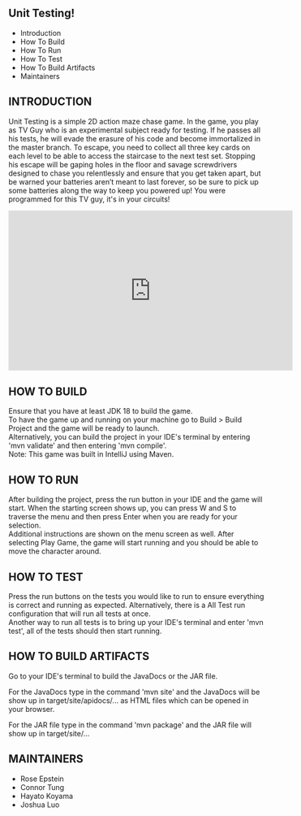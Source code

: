 Unit Testing!
---------------------

 * Introduction
 * How To Build
 * How To Run
 * How To Test
 * How To Build Artifacts
 * Maintainers


INTRODUCTION
------------

Unit Testing is a simple 2D action maze chase game. In the game, you play as TV Guy who is an experimental subject ready for testing. If he passes all his tests, he will evade the erasure of his code and become immortalized in the master branch. To escape, you need to collect all three key cards on each level to be able to access the staircase to the next test set. Stopping his escape will be gaping holes in the floor and savage screwdrivers designed to chase you relentlessly and ensure that you get taken apart, but be warned your batteries aren’t meant to last forever, so be sure to pick up some batteries along the way to keep you powered up! You were programmed for this TV guy, it's in your circuits! 

<iframe width="560" height="315" src="https://www.youtube.com/embed/fdy485CQceE" title="YouTube video player" frameborder="0" allow="accelerometer; autoplay; clipboard-write; encrypted-media; gyroscope; picture-in-picture" allowfullscreen></iframe>


HOW TO BUILD
------------

Ensure that you have at least JDK 18 to build the game.<br>
To have the game up and running on your machine go to Build > Build Project and the game will be ready to launch.<br>
Alternatively, you can build the project in your IDE's terminal by entering 'mvn validate' and then entering 'mvn compile'.<br>
Note: This game was built in IntelliJ using Maven.


HOW TO RUN
------------

After building the project, press the run button in your IDE and the game will start. When the starting screen shows up, you can press W and S to traverse the menu and then press Enter when you are ready for your selection.<br>
Additional instructions are shown on the menu screen as well. After selecting Play Game, the game will start running and you should be able to move the character around.


HOW TO TEST
-------------

Press the run buttons on the tests you would like to run to ensure everything is correct and running as expected. Alternatively, there is a All Test run configuration that will run all tests at once.<br>
Another way to run all tests is to bring up your IDE's terminal and enter 'mvn test', all of the tests should then start running.


HOW TO BUILD ARTIFACTS
-------------

Go to your IDE's terminal to build the JavaDocs or the JAR file.

For the JavaDocs type in the command 'mvn site' and the JavaDocs will be show up in target/site/apidocs/... as HTML files which can be opened in your browser.<br>

For the JAR file type in the command 'mvn package' and the JAR file will show up in target/site/...


MAINTAINERS
-----------

 * Rose Epstein
 * Connor Tung
 * Hayato Koyama
 * Joshua Luo



